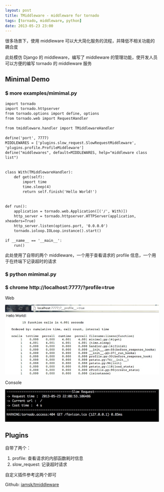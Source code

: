 ```yaml
---
layout: post
title: TMiddleware - middleware for tornado
tags: [tornado, middleware, python]
date: 2013-05-23 23:00
---
```


很多场景下，使用 middleware 可以大大简化服务的流程，并降低不相关功能的耦合度

此处模仿 Django 的 middleware，编写了 middleware 的管理功能，使开发人员可以方便的编写 tornado 的 middleware 服务

## Minimal Demo

### $ more examples/mimimal.py

    import tornado
    import tornado.httpserver
    from tornado.options import define, options
    from tornado.web import RequestHandler

    from tmiddleware.handler import TMiddlewareHandler

    define('port', 7777)
    MIDDLEWARES = ['plugins.slow_request.SlowRequestMiddleware', 'plugins.profile.ProfileMiddleware']
    define("middlewares", default=MIDDLEWARES, help="middleware class list")


    class With(TMiddlewareHandler):
        def get(self):
            import time
            time.sleep(4)
            return self.finish('Hello World!')


    def run():
        application = tornado.web.Application([('/', With)])
        http_server = tornado.httpserver.HTTPServer(application, xheaders=True)
        http_server.listen(options.port, '0.0.0.0')
        tornado.ioloop.IOLoop.instance().start()

    if __name__ == '__main__':
        run()

此处使用了自带的两个 middleware，一个用于查看请求的 profile 信息，一个用于在终端下记录超时的请求

### $ python mimimal.py

### $ chrome http://localhost:7777/?__profile__=true

Web

![TMiddleware-web](/photos/tmiddleware-web.jpg)

Console

![TMiddleware-console](/photos/tmiddleware-console.jpg)

## Plugins

自带了两个：

1. profile: 查看请求的内部函数耗时信息
2. slow_request: 记录超时请求

自定义插件参考这两个即可

Github: [iamsk/tmiddleware](https://github.com/iamsk/tmiddleware)
